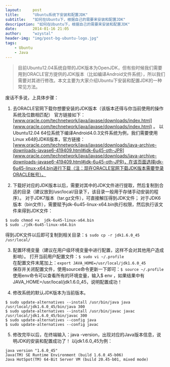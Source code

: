 ```yaml
---
layout:     post
title:      "Ubuntu系统下安装和配置JDK"
subtitle:   "如何在Ubuntu下，根据自己的需要来安装和配置JDK"
descripotion: "如何在Ubuntu下，根据自己的需要来安装和配置JDK"
date:       2014-01-16 21:05
author:     "wzystal"
header-img: "img/post-bg-ubuntu-logo.jpg"
tags:
    - Ubuntu
    - Java
---
```


> 目前Ubuntu12.04系统自带的JDK版本为OpenJDK，但有些时候我们需要用到ORACLE官方提供的JDK版本（比如编译Android文件系统），所以我们需要对其进行修改。本文主要为大家介绍Ubuntu下安装和配置JDK的一种常见方法。
     
废话不多说，上具体步骤：
1. 去ORACLE官网下载你想要安装的JDK版本（该版本还得与你当前使用的操作系统及位数相匹配）
官方链接如下：[www.oracle.com/technetwork/java/javase/downloads/index.html](www.oracle.com/technetwork/java/javase/downloads/index.html) 。
以Ubuntu12.04 64位系统下编译Android4.0.3文件系统为例，我们需要使用Linux x64的JDK6版本，官方链接：[www.oracle.com/technetwork/java/javase/downloads/java-archive-downloads-javase6-419409.html#jdk-6u45-oth-JPR](www.oracle.com/technetwork/java/javase/downloads/java-archive-downloads-javase6-419409.html#jdk-6u45-oth-JPR)，在该页面选择jdk-6u45-linux-x64.bin进行下载（注：现在ORACLE官网下载JDK版本需要登录ORACLE帐号）。

2. 下载好对应的JDK版本以后，需要对其中的JDK文件进行提取，然后复制到合适的目录（建议放到/usr/local/目录下，该目录一般用于存储手动安装的程序）。
 对于JDK7版本（tar.gz文件），可直接解压得到JDK文件；
 对于JDK6版本（bin文件），需要赋予jdk-6u45-linux-x64.bin执行权限，然后执行该文件来得到JDK文件：
```
$ sudo chmod +x  jdk-6u45-linux-x64.bin  
$ sudo ./jdk-6u45-linux-x64.bin
```
得到JDK文件以后即可复制到相关目录：`$ sudo cp -r jdk1.6.0_45 /usr/local/`

3. 配置环境变量（建议在用户级环境变量中进行配置，这样不会对其他用户造成影响）。
打开当前用户配置文件：`$ sudo vi ~/.profile`   
在配置文件末尾加上：`export JAVA_HOME=/usr/local/jdk1.6.0_45`  
保存并关闭配置文件，使用source命令更新一下即可：`$ source ~/.profile`  
使用env命令可以查看所有的环境变量，输入$ env ，如果结果中有JAVA_HOME=/usr/local/jdk1.6.0_45，说明配置成功！
     
4. 修改系统的默认JDK版本为当前版本。
```
$ sudo update-alternatives --install /usr/bin/java java /usr/local/jdk1.6.0_45/bin/java 300  
$ sudo update-alternatives --install /usr/bin/javac javac /usr/local/jdk1.6.0_45/bin/javac 300  
$ sudo update-alternatives --config java   
$ sudo update-alternatives --config javac  
```
5. 修改完毕以后，在终端输入：java -version，出现对应的Java版本信息，说明JDK的安装和配置成功了！
以jdk1.6.0_45为例：     
```
java version "1.6.0_45"  
Java(TM) SE Runtime Environment (build 1.6.0_45-b06)  
Java HotSpot(TM) 64-Bit Server VM (build 20.45-b01, mixed mode)  
```